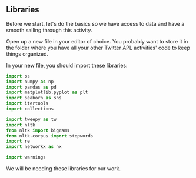 <!--title="Set Up"-->

## Libraries

Before we start, let's do the basics so we have access to data and have a smooth sailing through this activity.

Open up a new file in your editor of choice. You probably want to store it in the folder where you have all your other Twitter APL activities' code to keep things organized. 

In your new file, you should import these libraries:
```python
import os
import numpy as np
import pandas as pd
import matplotlib.pyplot as plt
import seaborn as sns
import itertools
import collections

import tweepy as tw
import nltk
from nltk import bigrams
from nltk.corpus import stopwords
import re
import networkx as nx

import warnings
```
We will be needing these libraries for our work.

